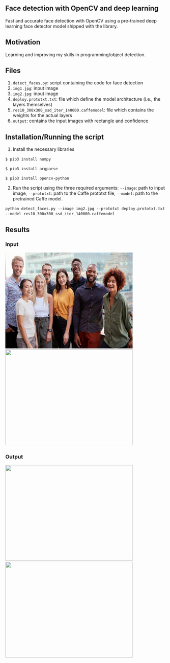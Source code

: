 ## Face detection with OpenCV and deep learning
Fast and accurate face detection with OpenCV using a pre-trained deep learning face detector model shipped with the library.


## Motivation
Learning and improving my skills in programming/object detection.

## Files
1. ```detect_faces.py```: script containing the code for face detection
2. ```img1.jpg```: input image
2. ```img2.jpg```: input image
3. ```deploy.prototxt.txt```: file which define the model architecture (i.e., the layers themselves)
4. ```res10_300x300_ssd_iter_140000.caffemodel```: file which contains the weights for the actual layers
5. ```output```: contains the input images with rectangle and confidence

## Installation/Running the script
1. Install the necessary libraries

```
$ pip3 install numpy
```
```
$ pip3 install argparse
```
```
$ pip3 install opencv-python
```

2. Run the script using the three required arguments: ```--image```: path to input image, ```--prototxt```: path to the Caffe prototxt file, ```--model```: path to the pretrained Caffe model.

```
python detect_faces.py --image img2.jpg --prototxt deploy.prototxt.txt --model res10_300x300_ssd_iter_140000.caffemodel

```

## Results

### Input

<img src="https://github.com/danield95/OpenCV-FaceDetection/blob/main/ImageDetection/img1.jpg" width="400" height="300">

<img src="/Users/dumitrescucristian/Desktop/ObjectDetection/OpenCV/ImageDetection/img2.jpg" width="400" height="300">

### Output


<img src="/Users/dumitrescucristian/Desktop/ObjectDetection/OpenCV/ImageDetection/outputs/img1.png" width="400" height="300">

<img src="/Users/dumitrescucristian/Desktop/ObjectDetection/OpenCV/ImageDetection/outputs/img2.png" width="400" height="300">
